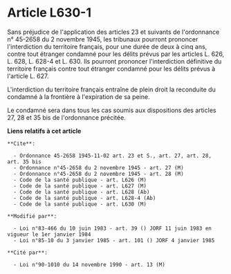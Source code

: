 # Article L630-1

Sans préjudice de l'application des articles 23 et suivants de l'ordonnance n° 45-2658 du 2 novembre 1945, les tribunaux
pourront prononcer l'interdiction du territoire français, pour une durée de deux à cinq ans, contre tout étranger condamné
pour les délits prévus par les articles L. 626, L. 628, L. 628-4 et L. 630. Ils pourront prononcer l'interdiction définitive
du territoire français contre tout étranger condamné pour les délits prévus à l'article L. 627.

L'interdiction du territoire français entraîne de plein droit la reconduite du condamné à la frontière à l'expiration de sa
peine.

Le condamné sera dans tous les cas soumis aux dispositions des articles 27, 28 et 35 bis de l'ordonnance précitée.

**Liens relatifs à cet article**

	**Cite**:

	  - Ordonnance 45-2658 1945-11-02 art. 23 et S., art. 27, art. 28, art. 35 bis
	  - Ordonnance n°45-2658 du 2 novembre 1945 - art. 27 (M)
	  - Ordonnance n°45-2658 du 2 novembre 1945 - art. 28 (M)
	  - Code de la santé publique - art. L626 (M)
	  - Code de la santé publique - art. L627 (M)
	  - Code de la santé publique - art. L628 (Ab)
	  - Code de la santé publique - art. L628-4 (Ab)
	  - Code de la santé publique - art. L630 (M)

	**Modifié par**:

	  - Loi n°83-466 du 10 juin 1983 - art. 39 () JORF 11 juin 1983 en vigueur le 1er janvier 1984
	  - Loi n°85-10 du 3 janvier 1985 - art. 101 () JORF 4 janvier 1985

	**Cité par**:

	  - Loi n°90-1010 du 14 novembre 1990 - art. 13 (M)
